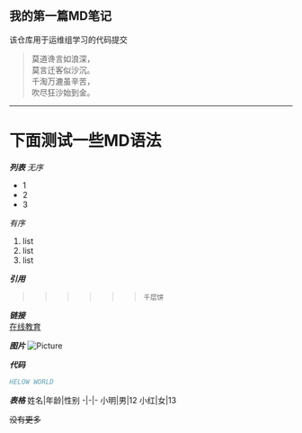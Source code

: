 ## 我的第一篇MD笔记
该仓库用于运维组学习的代码提交
>莫道谗言如浪深，  
>莫言迁客似沙沉。  
>千淘万漉虽辛苦，  
>吹尽狂沙始到金。  

---

# __下面测试一些MD语法__

___列表___
  _无序_
* 1
* 2
* 3
  
_有序_
1. list
2. list
3. list

___引用___
>
>>
>>>
>>>>
>>>>>
>>>>>>`千层饼`

___链接___  
[在线教育](https://www.bilibili.com/)
  
___图片___
![Picture](https://cdn.pixabay.com/photo/2020/02/07/14/49/glacier-4827387_1280.jpg)

___代码___
```COMMENTS
HELOW WORLD
```

___表格___
姓名|年龄|性别
-|-|-
小明|男|12
小红|女|13

~~没有更多~~
